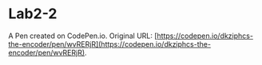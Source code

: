 # Lab2-2

A Pen created on CodePen.io. Original URL: [https://codepen.io/dkziphcs-the-encoder/pen/wvRERjR](https://codepen.io/dkziphcs-the-encoder/pen/wvRERjR).

